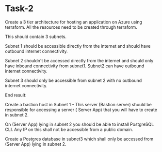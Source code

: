 # Task-2

Create a 3 tier architecture for hosting an application on Azure using terraform. All the resources need to be created through terraform.

This should contain 3 subnets.

Subnet 1 should be accessible directly from the internet and should have outbound internet connectivity.

Subnet 2 shouldn't be accessed directly from the internet and should only have inbound connectivity from subnet1.  Subnet2 can have outbound internet connectivity.

Subnet 3 should only be accessible from subnet 2 with no outbound internet connectivity.


End result:

Create a bastion host in Subnet 1 - This server (Bastion server) should be responsible for accessing a server ( Server App) that you will have to create in subnet 2.

On (Server App) lying in subnet 2 you should be able to install PostgreSQL CLI. Any IP on this shall not be accessible from a public domain.

Create a Postgres database in subnet3 which shall only be accessed from (Server App) lying in subnet 2.
